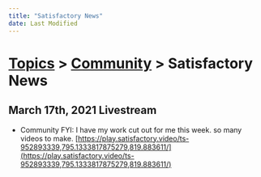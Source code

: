 ```yaml
---
title: "Satisfactory News"
date: Last Modified
---
```

# [Topics](../../topics.md) > [Community](../../topics/community.md) > Satisfactory News

## March 17th, 2021 Livestream
* Community FYI: I have my work cut out for me this week. so many videos to make. [https://play.satisfactory.video/ts-952893339,795.1333817875279,819.883611/](https://play.satisfactory.video/ts-952893339,795.1333817875279,819.883611/)
